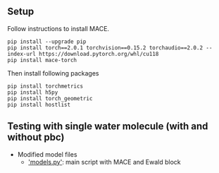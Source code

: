 ## Setup

Follow instructions to install MACE. 

```
pip install --upgrade pip
pip install torch==2.0.1 torchvision==0.15.2 torchaudio==2.0.2 --index-url https://download.pytorch.org/whl/cu118
pip install mace-torch
```

Then install following packages

```
pip install torchmetrics
pip install h5py
pip install torch_geometric
pip install hostlist
```

## Testing with single water molecule (with and without pbc)

* Modified model files
    * ['models.py'](mace_train/mace/modules/models.py): main script with MACE and Ewald block
    

